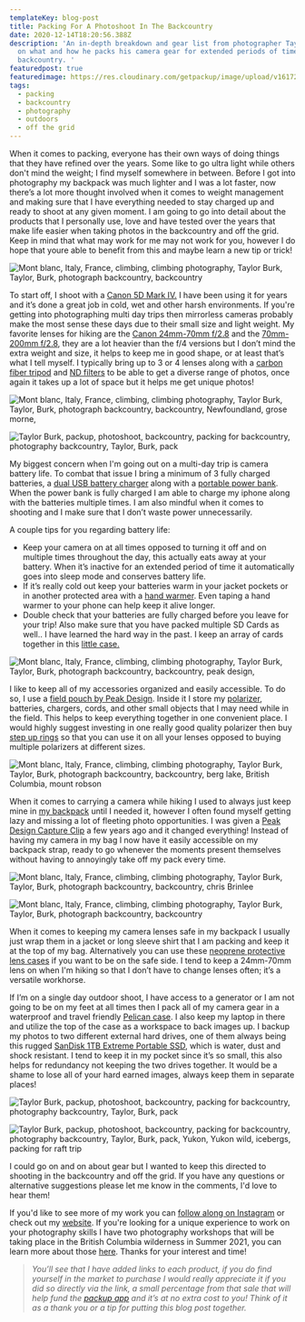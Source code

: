 ```yaml
---
templateKey: blog-post
title: Packing For A Photoshoot In The Backcountry
date: 2020-12-14T18:20:56.388Z
description: 'An in-depth breakdown and gear list from photographer Taylor Burk
  on what and how he packs his camera gear for extended periods of time in the
  backcountry. '
featuredpost: true
featuredimage: https://res.cloudinary.com/getpackup/image/upload/v1617244550/getpackup/dscf2292-2.jpg
tags:
  - packing
  - backcountry
  - photography
  - outdoors
  - off the grid
---
```


When it comes to packing, everyone has their own ways of doing things that they have refined over the years. Some like to go ultra light while others don't mind the weight; I find myself somewhere in between. Before I got into photography my backpack was much lighter and I was a lot faster, now there’s a lot more thought involved when it comes to weight management and making sure that I have everything needed to stay charged up and ready to shoot at any given moment. I am going to go into detail about the products that I personally use, love and have tested over the years that make life easier when taking photos in the backcountry and off the grid. Keep in mind that what may work for me may not work for you, however I do hope that youre able to benefit from this and maybe learn a new tip or trick!

![Mont blanc, Italy, France, climbing, climbing photography, Taylor Burk, Taylor, Burk, photograph backcountry, backcountry ](https://res.cloudinary.com/getpackup/image/upload/v1617244442/getpackup/l1009450-4.jpg 'Photo By Chris Clark')

To start off, I shoot with a [Canon 5D Mark IV.](https://amzn.to/2Kjuhe1) I have been using it for years and it’s done a great job in cold, wet and other harsh environments. If you're getting into photographing multi day trips then mirrorless cameras probably make the most sense these days due to their small size and light weight. My favorite lenses for hiking are the [Canon 24mm-70mm f/2.8](https://amzn.to/37lTHkr) and the [70mm-200mm f/2.8](https://amzn.to/3oVmXnX), they are a lot heavier than the f/4 versions but I don’t mind the extra weight and size, it helps to keep me in good shape, or at least that’s what I tell myself. I typically bring up to 3 or 4 lenses along with a [carbon fiber tripod](https://amzn.to/3aaPjX3) and [ND filters](https://amzn.to/3qSHifz) to be able to get a diverse range of photos, once again it takes up a lot of space but it helps me get unique photos!

![Mont blanc, Italy, France, climbing, climbing photography, Taylor Burk, Taylor, Burk, photograph backcountry, backcountry, Newfoundland, grose morne,](https://res.cloudinary.com/getpackup/image/upload/v1617244538/getpackup/grosmornenfld_taylorburk-35.jpg)

![Taylor Burk, packup, photoshoot, backcountry, packing for backcountry, photography backcountry, Taylor, Burk, pack](https://res.cloudinary.com/getpackup/image/upload/v1617244442/getpackup/_dsc3365-3.jpg 'Photo By Nathaniel Atakora')

My biggest concern when I'm going out on a multi-day trip is camera battery life. To combat that issue I bring a minimum of 3 fully charged batteries, a [dual USB battery charger](https://amzn.to/2JViWRL) along with a [portable power bank](https://amzn.to/3oSpQWE). When the power bank is fully charged I am able to charge my iphone along with the batteries multiple times. I am also mindful when it comes to shooting and I make sure that I don’t waste power unnecessarily.

A couple tips for you regarding battery life:

- Keep your camera on at all times opposed to turning it off and on multiple times throughout the day, this actually eats away at your battery. When it’s inactive for an extended period of time it automatically goes into sleep mode and conserves battery life.
- If it’s really cold out keep your batteries warm in your jacket pockets or in another protected area with a [hand warmer](https://amzn.to/37io5vR). Even taping a hand warmer to your phone can help keep it alive longer.
- Double check that your batteries are fully charged before you leave for your trip! Also make sure that you have packed multiple SD Cards as well.. I have learned the hard way in the past. I keep an array of cards together in this [little case.](https://amzn.to/2K77r9K)

![Mont blanc, Italy, France, climbing, climbing photography, Taylor Burk, Taylor, Burk, photograph backcountry, backcountry, peak design,](https://res.cloudinary.com/getpackup/image/upload/v1617244551/getpackup/screen-shot-2020-12-14-at-12.43.34-pm.png)

I like to keep all of my accessories organized and easily accessible. To do so, I use a [field pouch by Peak Design](https://amzn.to/34bSrhs). Inside it I store my [polarizer](https://amzn.to/3nk5hC5), batteries, chargers, cords, and other small objects that I may need while in the field. This helps to keep everything together in one convenient place. I would highly suggest investing in one really good quality polarizer then buy [step up rings](https://amzn.to/3qXR9R3) so that you can use it on all your lenses opposed to buying multiple polarizers at different sizes.

![Mont blanc, Italy, France, climbing, climbing photography, Taylor Burk, Taylor, Burk, photograph backcountry, backcountry, berg lake, British Columbia, mount robson](https://res.cloudinary.com/getpackup/image/upload/v1617244547/getpackup/berglakesunrise_taylorburk.jpg)

When it comes to carrying a camera while hiking I used to always just keep mine in [my backpack](https://bit.ly/382qbz1) until I needed it, however I often found myself getting lazy and missing a lot of fleeting photo opportunities. I was given a [Peak Design Capture Clip](https://amzn.to/387gyiR) a few years ago and it changed everything! Instead of having my camera in my bag I now have it easily accessible on my backpack strap, ready to go whenever the moments present themselves without having to annoyingly take off my pack every time.

![Mont blanc, Italy, France, climbing, climbing photography, Taylor Burk, Taylor, Burk, photograph backcountry, backcountry, chris Brinlee](https://res.cloudinary.com/getpackup/image/upload/v1617244529/getpackup/chamonix_taylorburk.jpg 'Photo by Chris Brinlee Jr.')

![Mont blanc, Italy, France, climbing, climbing photography, Taylor Burk, Taylor, Burk, photograph backcountry, backcountry ](https://res.cloudinary.com/getpackup/image/upload/v1617244544/getpackup/044a8754.jpg)

When it comes to keeping my camera lenses safe in my backpack I usually just wrap them in a jacket or long sleeve shirt that I am packing and keep it at the top of my bag. Alternatively you can use these [neoprene protective lens cases](https://amzn.to/3gXmMFR) if you want to be on the safe side. I tend to keep a 24mm-70mm lens on when I'm hiking so that I don’t have to change lenses often; it’s a versatile workhorse.

If I’m on a single day outdoor shoot, I have access to a generator or I am not going to be on my feet at all times then I pack all of my camera gear in a waterproof and travel friendly [Pelican case](https://bit.ly/2KoDK3I). I also keep my laptop in there and utilize the top of the case as a workspace to back images up. I backup my photos to two different external hard drives, one of them always being this rugged [SanDisk 1TB Extreme Portable SSD](https://amzn.to/3micQI0), which is water, dust and shock resistant. I tend to keep it in my pocket since it’s so small, this also helps for redundancy not keeping the two drives together. It would be a shame to lose all of your hard earned images, always keep them in separate places!

![Taylor Burk, packup, photoshoot, backcountry, packing for backcountry, photography backcountry, Taylor, Burk, pack](https://res.cloudinary.com/getpackup/image/upload/v1617244528/getpackup/l1000540.jpg 'Photo by Kalum Ko')

![Taylor Burk, packup, photoshoot, backcountry, packing for backcountry, photography backcountry, Taylor, Burk, pack, Yukon, Yukon wild, icebergs, packing for raft trip](https://res.cloudinary.com/getpackup/image/upload/v1617244552/getpackup/044a7610-edit.jpg)

I could go on and on about gear but I wanted to keep this directed to shooting in the backcountry and off the grid. If you have any questions or alternative suggestions please let me know in the comments, I'd love to hear them!

If you'd like to see more of my work you can [follow along on Instagram](http://www.instagram.com/taylormichaelburk) or check out my [website](http://www.taylorburk.com). If you're looking for a unique experience to work on your photography skills I have two photography workshops that will be taking place in the British Columbia wilderness in Summer 2021, you can learn more about those [here](https://www.taylorburk.com/workshops). Thanks for your interest and time!

> _You’ll see that I have added links to each product, if you do find yourself in the market to purchase I would really appreciate it if you did so directly via the link, a small percentage from that sale that will help fund the [packup app](/) and it’s at no extra cost to you! Think of it as a thank you or a tip for putting this blog post together._
